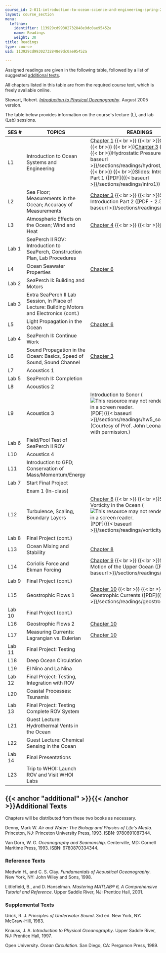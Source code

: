 ```yaml
---
course_id: 2-011-introduction-to-ocean-science-and-engineering-spring-2006
layout: course_section
menu:
  leftnav:
    identifier: 113929cd99302732848e9dc0ae95452a
    name: Readings
    weight: 30
title: Readings
type: course
uid: 113929cd99302732848e9dc0ae95452a

---
```


Assigned readings are given in the following table, followed by a list of suggested [additional texts](#additional).

All chapters listed in this table are from the required course text, which is freely available online.

Stewart, Robert. [_Introduction to Physical Oceanography_](https://sites.google.com/tamu.edu/ocean-world/resources). August 2005 version.

The table below provides information on the course's lecture (L), and lab (Lab) sessions.

| SES # | TOPICS | READINGS |
| --- | --- | --- |
| L1 | Introduction to Ocean Systems and Engineering | [Chapter 1](https://sites.google.com/tamu.edu/ocean-world/resources)  {{< br >}}  {{< br >}}[Chapter 2](https://sites.google.com/tamu.edu/ocean-world/resources)  {{< br >}}  {{< br >}}[Chapter 3](https://sites.google.com/tamu.edu/ocean-world/resources)  {{< br >}}  {{< br >}}Hydrostatic Pressure ([PDF]({{< baseurl >}}/sections/readings/hydrost_pressure))  {{< br >}}  {{< br >}}Slides: Introduction Part 1 ([PDF]({{< baseurl >}}/sections/readings/intro1)) |
| L2 | Sea Floor; Measurements in the Ocean; Accuracy of Measurements | [Chapter 3](https://sites.google.com/tamu.edu/ocean-world/resources)  {{< br >}}  {{< br >}}Slides: Introduction Part 2 ([PDF - 2.5 MB]({{< baseurl >}}/sections/readings/intro2)) |
| L3 | Atmospheric Effects on the Ocean; Wind and Heat | [Chapter 4](https://sites.google.com/tamu.edu/ocean-world/resources)  {{< br >}}  {{< br >}}[Chapter 5](https://sites.google.com/tamu.edu/ocean-world/resources) |
| Lab 1 | SeaPerch II ROV: Introduction to SeaPerch, Construction Plan, Lab Procedures | &nbsp; |
| L4 | Ocean Seawater Properties | [Chapter 6](https://sites.google.com/tamu.edu/ocean-world/resources) |
| Lab 2 | SeaPerch II: Building and Motors | &nbsp; |
| Lab 3 | Extra SeaPerch II Lab Session, In Place of Lecture: Building Motors and Electronics (cont.) | &nbsp; |
| L5 | Light Propagation in the Ocean | [Chapter 6](https://sites.google.com/tamu.edu/ocean-world/resources) |
| Lab 4 | SeaPerch II: Continue Work | &nbsp; |
| L6 | Sound Propagation in the Ocean: Basics, Speed of Sound, Sound Channel | [Chapter 3](https://sites.google.com/tamu.edu/ocean-world/resources) |
| L7 | Acoustics 1 | &nbsp; |
| Lab 5 | SeaPerch II: Completion | &nbsp; |
| L8 | Acoustics 2 | &nbsp; |
| L9 | Acoustics 3 | Introduction to Sonor (![This resource may not render correctly in a screen reader.](/images/inacessible.gif)[PDF]({{< baseurl >}}/sections/readings/hw5_sonar_leonar)) (Courtesy of Prof. John Leonard. Used with permission.) |
| Lab 6 | Field/Pool Test of SeaPerch II ROV | &nbsp; |
| L10 | Acoustics 4 | &nbsp; |
| L11 | Introduction to GFD; Conservation of Mass/Momentum/Energy | &nbsp; |
| Lab 7 | Start Final Project | &nbsp; |
| &nbsp; | Exam 1 (In-class) | &nbsp; |
| L12 | Turbulence, Scaling, Boundary Layers | [Chapter 8](https://sites.google.com/tamu.edu/ocean-world/resources)  {{< br >}}  {{< br >}}Slides: Vorticity in the Ocean (![This resource may not render correctly in a screen reader.](/images/inacessible.gif)[PDF]({{< baseurl >}}/sections/readings/vorticity)) |
| Lab 8 | Final Project (cont.) | &nbsp; |
| L13 | Ocean Mixing and Stability | [Chapter 8](https://sites.google.com/tamu.edu/ocean-world/resources) |
| L14 | Coriolis Force and Ekman Forcing | [Chapter 9](https://sites.google.com/tamu.edu/ocean-world/resources)  {{< br >}}  {{< br >}}Slides: Motion of the Upper Ocean ([PDF]({{< baseurl >}}/sections/readings/ekman)) |
| Lab 9 | Final Project (cont.) | &nbsp; |
| L15 | Geostrophic Flows 1 | [Chapter 10](https://sites.google.com/tamu.edu/ocean-world/resources)  {{< br >}}  {{< br >}}Slides: Geostrophic Currents ([PDF]({{< baseurl >}}/sections/readings/geostrophic)) |
| Lab 10 | Final Project (cont.) | &nbsp; |
| L16 | Geostrophic Flows 2 | [Chapter 10](https://sites.google.com/tamu.edu/ocean-world/resources) |
| L17 | Measuring Currents: Lagrangian vs. Eulerian | [Chapter 10](https://sites.google.com/tamu.edu/ocean-world/resources) |
| Lab 11 | Final Project: Testing | &nbsp; |
| L18 | Deep Ocean Circulation | &nbsp; |
| L19 | El Nino and La Nina | &nbsp; |
| Lab 12 | Final Project: Testing, Integration with ROV | &nbsp; |
| L20 | Coastal Processes: Tsunamis | &nbsp; |
| Lab 13 | Final Project: Testing Complete ROV System | &nbsp; |
| L21 | Guest Lecture: Hydrothermal Vents in the Ocean | &nbsp; |
| L22 | Guest Lecture: Chemical Sensing in the Ocean | &nbsp; |
| Lab 14 | Final Presentations | &nbsp; |
| L23 | Trip to WHOI: Launch ROV and Visit WHOI Labs |   

{{< anchor "additional" >}}{{< /anchor >}}Additional Texts
----------------------------------------------------------

Chapters will be distributed from these two books as necessary.

Denny, Mark W. _Air and Water: The Biology and Physics of Life's Media_. Princeton, NJ: Princeton University Press, 1993. ISBN: 9780691087344.

Van Dorn, W. G. _Oceanography and Seamanship_. Centerville, MD: Cornell Maritime Press, 1993. ISBN: 9780870334344.

### Reference Texts

Medwin H., and C. S. Clay. _Fundamentals of Acoustical Oceanography_. New York, NY: John Wiley and Sons, 1998.

Littlefield, B., and D. Hanselman. _Mastering MATLAB® 6, A Comprehensive Tutorial and Reference_. Upper Saddle River, NJ: Prentice Hall, 2001.

### Supplemental Texts

Urick, R. J. _Principles of Underwater Sound_. 3rd ed. New York, NY: McGraw-Hill, 1983.

Knauss, J. A. _Introduction to Physical Oceanography_. Upper Saddle River, NJ: Prentice Hall, 1997.

Open University. _Ocean Circulation_. San Diego, CA: Pergamon Press, 1989.